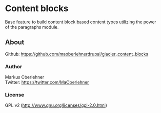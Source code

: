 # Content blocks
Base feature to build content block based content types utilizing the power of the paragraphs module.

## About
Github: https://github.com/maoberlehnerdrupal/glacier_content_blocks

### Author
Markus Oberlehner  
Twitter: https://twitter.com/MaOberlehner

### License
GPL v2 (http://www.gnu.org/licenses/gpl-2.0.html)
